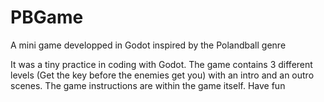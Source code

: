# PBGame
A mini game developped in Godot inspired by the Polandball genre


It was a tiny practice in coding with Godot. 
The game contains 3 different levels (Get the key before the enemies get you) with an intro and an outro scenes.
The game instructions are within the game itself.
Have fun
